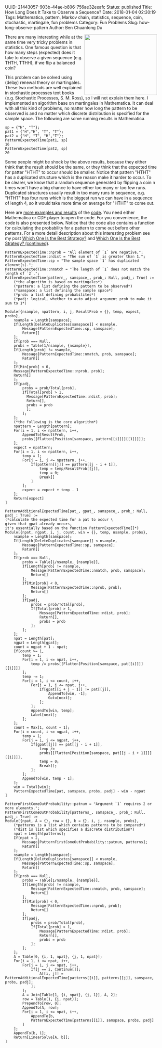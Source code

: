 UUID: 21443057-903b-44ae-b806-756ae32eeafc
Status: published
Title: How Long Does It Take to Observe a Sequence?
Date: 2018-01-04 02:30:19
Tags: Mathematica, pattern, Markov chain, statistics, sequence, coin, stochastic, martingale, fun problems
Category: Fun Problems
Slug: how-long-observe-pattern
Author: Ben Chuanlong Du

[more examples and results]: http://dclong.github.io/media/pattern/pattern-time-examples.pdf 
[code]: http://dclong.github.io/media/pattern/pattern.cdf
[Which One Is the Best Strategy?]: http://dclong.github.io/en/blog/best-strategy/
[Which One Is the Best Strategy? (continued)]: http://dclong.github.io/en/blog/best-strategy-2/

<img src="http://dclong.github.io/media/pattern/coin.jpg" height="200" width="240" align="right"/>

There are many interesting while at the same time very tricky problems in
statistics. One famous question is that how many steps (expected) does
it take to observe a given sequence (e.g. THTH, TTHH), if we flip a
balanced coin?

This problem can be solved using (delay) renewal theory or martingales.
These two methods are well explained in stochastic processes text books
(e.g. Stochastic Processes, S. M. Ross), so I will not explain them here. 
I implemented an algorithm base on martingales in Mathematica. 
It can deal with all this kind of problems, no matter how
long the pattern to be observed is and no matter which discrete distribution
is specified for the sample space. The following are some running results in
Mathematica.

    sp = {"H", "T"};
    pat1 = {"H","H", "T", "T"};
    pat2 = {"H", "T", "H","T"};
    PatternExpectedTime[pat1, sp]
    16
    PatternExpectedTime[pat2, sp]
    20

Some people might be shock by the above results, because they either think
that the result should be the same, or they think that the expected time for
patter "HTHT" to occur should be smaller. Notice that pattern "HTHT" has a
duplicated structure which is the reason make it harder to occur. To be clearer,
we know that a random sequence generated by flipping a coin n times won't have
a big chance to have either too many or too few runs. Duplicated structures
usually result in too many runs in sequence, e.g. "HTHT" has four runs which
is the biggest run we can have in a sequence of length 4, so it would take more
time on average for "HTHT" to come out.

Here are [more examples and results][] of the [code][].
You need either Mathematica or CDF player to open the code.
For you convenience, the code is also presented below. 
Notice that the code also contains a function for calculating the probability for a 
pattern to come out before other patterns. 
For a more detail description about this interesting problem see my post 
[Which One Is the Best Strategy?][] and
[Which One Is the Best Strategy? (continued)][].

    PatternExpectedTime::nprob = "All element of `1` are negative.";
    PatternExpectedTime::ndist = "The sum of `1` is greater than 1.";
    PatternExpectedTime::sp = "The sample space `1` has duplicated element(s).";
    PatternExpectedTime::nmatch = "The length of `1` does not match the length of `2`.";
    PatternExpectedTime[pattern_, samspace_, prob_: Null, padj_: True] :=
        (*the algorithm is based on martingales*)
        (*pattern: a list defining the pattern to be observed*)
        (*samspace: a list defining the sample space*)
        (*prob: a list defining probabilites*)
        (*padj: logical, whether to auto adjust argument prob to make it sum to 1*)
 
    Module[{nsample, npattern, i, j, ResultProb = {}, temp, expect, probs},
        nsample = Length[samspace];
        If[Length[DeleteDuplicates[samspace]] < nsample,
            Message[PatternExpectedTime::sp, samspace];
            Return[]
        ];
        If[prob === Null,
        probs = Table[1/nsample, {nsample}],
        If[Length[prob] != nsample,
            Message[PatternExpectedTime::nmatch, prob, samspace];
            Return[]
        ];
        If[Min[prob] < 0,
        Message[PatternExpectedTime::nprob, prob];
        Return[]
        ];
        If[padj,
            probs = prob/Total[prob],
            If[Total[prob] > 1,
              Message[PatternExpectedTime::ndist, prob];
              Return[],
              probs = prob
              ];
            ];
        ];
        (*the following is the core algorithm*)
        npattern = Length[pattern];
        For[i = 1, i <= npattern, i++,
            AppendTo[ResultProb, 
            probs[[Flatten[Position[samspace, pattern[[i]]]][[1]]]]];
        ];
        expect = npattern;
        For[i = 1, i <= npattern, i++,
            temp = 1;
            For[j = i, j <= npattern, j++,
                If[pattern[[j]] == pattern[[j - i + 1]],
                    temp = temp/ResultProb[[j]],
                    temp = 0;
                    Break[]
                ]
            ];
            expect = expect + temp - 1
        ];
        Return[expect]
    ]

    PatternAdditionalExpectedTime[pat_, gpat_, samspace_, prob_: Null, padj_: True] :=
    (*calculate the expected time for a pat to occur \
    given that gpat already occurs,
    it's essentially based on the function PatternExpectedTime[]*)
    Module[{npat, ngpat, i, j, count, win = {}, temp, nsample, probs},
        nsample = Length[samspace];
        If[Length[DeleteDuplicates[samspace]] < nsample,
            Message[PatternExpectedTime::sp, samspace];
            Return[]
        ];
        If[prob === Null,
            probs = Table[1/nsample, {nsample}],
            If[Length[prob] != nsample,
                Message[PatternExpectedTime::nmatch, prob, samspace];
                Return[]
            ];
            If[Min[prob] < 0,
                Message[PatternExpectedTime::nprob, prob];
                Return[]
            ];
            If[padj,
                probs = prob/Total[prob],
                If[Total[prob] > 1,
                    Message[PatternExpectedTime::ndist, prob];
                    Return[],
                    probs = prob
                ];
            ];
        ];
        npat = Length[pat];
        ngpat = Length[gpat];
        count = ngpat + 1 - npat;
        If[count >= 1,
            temp = 1;
            For[i = 1, i <= npat, i++,
                temp /= probs[[Flatten[Position[samspace, pat[[i]]]][[1]]]]
            ];
            temp -= 1;
            For[i = 1, i <= count, i++,
                For[j = 1, j <= npat, j++,
                    If[gpat[[i + j - 1]] != pat[[j]],
                        AppendTo[win, -1];
                        Goto[next];
                    ];
                ];
                AppendTo[win, temp];
                Label[next];
            ];
        ];
        count = Max[1, count + 1];
        For[i = count, i <= ngpat, i++,
            temp = 1;
            For[j = i, j <= ngpat, j++,
                If[gpat[[j]] == pat[[j - i + 1]],
                    temp /= 
                    probs[[Flatten[Position[samspace, pat[[j - i + 1]]]][[1]]]],
                    temp = 0;
                    Break[];
                ];
            ];
            AppendTo[win, temp - 1];
        ];
        win = Total[win];
        PatternExpectedTime[pat, samspace, probs, padj] - win - ngpat
    ]
        
    PatternFirstComeOutProbability::patnum = "Argument `1` requires 2 or more elements.";
    PatternFirstComeOutProbability[patterns_, samspace_, prob_: Null, padj_: True] := 
    Module[{npat, A = {}, row = {}, b = {}, i, j, nsample, probs},
        (*patterns is a list which contains patterns to be compared*)
        (*dist is list which specifies a discrete distribution*)
        npat = Length[patterns];
        If[npat < 2,
            Message[PatternFirstComeOutProbability::patnum, patterns];
            Return[]
        ];
        nsample = Length[samspace];
        If[Length[DeleteDuplicates[samspace]] < nsample,
            Message[PatternExpectedTime::sp, samspace];
            Return[]
        ];
        If[prob === Null,
            probs = Table[1/nsample, {nsample}],
            If[Length[prob] != nsample,
                Message[PatternExpectedTime::nmatch, prob, samspace];
                Return[]
            ];
            If[Min[prob] < 0,
                Message[PatternExpectedTime::nprob, prob];
                Return[]
            ];
            If[padj,
                probs = prob/Total[prob],
                If[Total[prob] > 1,
                    Message[PatternExpectedTime::ndist, prob];
                    Return[],
                    probs = prob
                ];
            ];
        ];
        A = Table[0, {i, 1, npat}, {j, 1, npat}];
        For[i = 1, i <= npat, i++,
            For[j = 1, j <= npat, j++,
                If[j == i, Continue[]];
                    A[[i, j]] = PatternAdditionalExpectedTime[patterns[[i]], patterns[[j]], samspace, probs, padj];
                ];
            ];
            A = Join[Table[1, {i, npat}, {j, 1}], A, 2];
            row = Table[1, {i, npat}];
            PrependTo[row, 0];
            AppendTo[A, row];
            For[i = 1, i <= npat, i++,
                AppendTo[b, 
                PatternExpectedTime[patterns[[i]], samspace, probs, padj]
            ]
        ];
        AppendTo[b, 1];
        Return[LinearSolve[A, b]];
    ]

